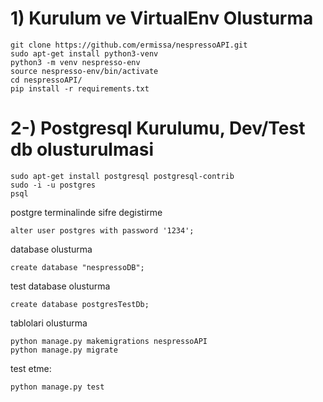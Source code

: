 # 1) Kurulum ve VirtualEnv Olusturma
```
git clone https://github.com/ermissa/nespressoAPI.git
sudo apt-get install python3-venv
python3 -m venv nespresso-env
source nespresso-env/bin/activate
cd nespressoAPI/
pip install -r requirements.txt
```

# 2-) Postgresql Kurulumu, Dev/Test db olusturulmasi
```
sudo apt-get install postgresql postgresql-contrib
sudo -i -u postgres
psql
```
postgre terminalinde sifre degistirme
```
alter user postgres with password '1234';
```

database olusturma
```
create database "nespressoDB";
```

test database olusturma
```
create database postgresTestDb;
```
tablolari olusturma
```
python manage.py makemigrations nespressoAPI  
python manage.py migrate
```
test etme: 
```
python manage.py test
```
